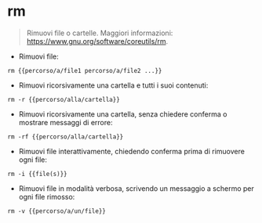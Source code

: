 # rm

> Rimuovi file o cartelle.
> Maggiori informazioni: <https://www.gnu.org/software/coreutils/rm>.

- Rimuovi file:

`rm {{percorso/a/file1 percorso/a/file2 ...}}`

- Rimuovi ricorsivamente una cartella e tutti i suoi contenuti:

`rm -r {{percorso/alla/cartella}}`

- Rimuovi ricorsivamente una cartella, senza chiedere conferma o mostrare messaggi di errore:

`rm -rf {{percorso/alla/cartella}}`

- Rimuovi file interattivamente, chiedendo conferma prima di rimuovere ogni file:

`rm -i {{file(s)}}`

- Rimuovi file in modalità verbosa, scrivendo un messaggio a schermo per ogni file rimosso:

`rm -v {{percorso/a/un/file}}`

